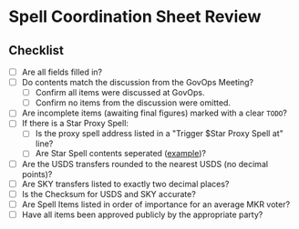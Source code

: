 # Spell Coordination Sheet Review

## Checklist

- [ ] Are all fields filled in?
- [ ] Do contents match the discussion from the GovOps Meeting?
    - [ ] Confirm all items were discussed at GovOps.
    - [ ] Confirm no items from the discussion were omitted.
- [ ] Are incomplete items (awaiting final figures) marked with a clear `TODO`?
- [ ] If there is a Star Proxy Spell:
    - [ ] Is the proxy spell address listed in a "Trigger $Star Proxy Spell at" line?
    - [ ] Are Star Spell contents seperated ([example](https://docs.google.com/spreadsheets/d/1w_z5WpqxzwreCcaveB2Ye1PP5B8QAHDglzyxKHG3CHw/edit#gid=684547605&range=J26))?
- [ ] Are the USDS transfers rounded to the nearest USDS (no decimal points)?
- [ ] Are SKY transfers listed to exactly two decimal places?
- [ ] Is the Checksum for USDS and SKY accurate?
- [ ] Are Spell Items listed in order of importance for an average MKR voter?
- [ ] Have all items been approved publicly by the appropriate party?

